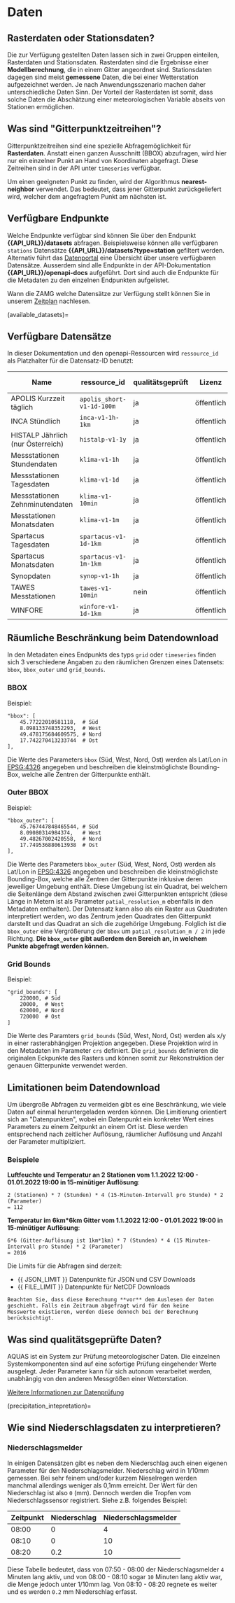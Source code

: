 # Daten

## Rasterdaten oder Stationsdaten?

Die zur Verfügung gestellten Daten lassen sich in zwei Gruppen einteilen, Rasterdaten und Stationsdaten. Rasterdaten
sind die Ergebnisse einer **Modellberechnung**, die in einem Gitter angeordnet sind. Stationsdaten dagegen sind meist
**gemessene** Daten, die bei einer Wetterstation aufgezeichnet werden. Je nach Anwendungsszenario machen daher
unterschiedliche Daten Sinn. Der Vorteil der Rasterdaten ist somit, dass solche Daten die Abschätzung einer
meteorologischen Variable abseits von Stationen ermöglichen.

## Was sind "Gitterpunktzeitreihen"?

Gitterpunktzeitreihen sind eine spezielle Abfragemöglichkeit für **Rasterdaten**. Anstatt einen ganzen Ausschnitt (BBOX)
abzufragen, wird hier nur ein einzelner Punkt an Hand von Koordinaten abgefragt. Diese Zeitreihen sind in der API unter
`timeseries` verfügbar.

Um einen geeigneten Punkt zu finden, wird der Algorithmus **nearest-neighbor** verwendet. Das bedeutet, dass jener
Gitterpunkt zurückgeliefert wird, welcher dem angefragtem Punkt am nächsten ist.

## Verfügbare Endpunkte

Welche Endpunkte verfügbar sind können Sie über den Endpunkt **{{API_URL}}/datasets** abfragen. Beispielsweise können
alle verfügbaren `stations` Datensätze **{{API_URL}}/datasets?type=station** gefiltert werden. Alternativ führt das
[Datenportal](https://data.hub.zamg.ac.at/dataset) eine Übersicht über unsere verfügbaren Datensätze. Ausserdem sind
alle Endpunkte in der API-Dokumentation **{{API_URL}}/openapi-docs** aufgeführt. Dort sind auch die Endpunkte für die
Metadaten zu den einzelnen Endpunkten aufgelistet.

Wann die ZAMG welche Datensätze zur Verfügung stellt können Sie in unserem [Zeitplan](https://data.hub.zamg.ac.at/about)
nachlesen.

(available_datasets)=

## Verfügbare Datensätze

In dieser Dokumentation und den openapi-Ressourcen wird `ressource_id` als Platzhalter für die Datensatz-ID benutzt:

| Name                              | ressource_id              | qualitätsgeprüft | Lizenz     | Datenportal-Link                                                    |
| --------------------------------- | ------------------------- | ---------------- | ---------- | ------------------------------------------------------------------- |
| APOLIS Kurzzeit täglich           | `apolis_short-v1-1d-100m` | ja               | öffentlich | [link](https://data.hub.zamg.ac.at/dataset/apolis_short-v1-1d-100m) |
| INCA Stündlich                    | `inca-v1-1h-1km`          | ja               | öffentlich | [link](https://data.hub.zamg.ac.at/dataset/inca-v1-1h-1km)          |
| HISTALP Jährlich (nur Österreich) | `histalp-v1-1y`           | ja               | öffentlich | nur via API                                                         |
| Messstationen Stundendaten        | `klima-v1-1h`             | ja               | öffentlich | [link](https://data.hub.zamg.ac.at/dataset/klima-v1-1h)             |
| Messstationen Tagesdaten          | `klima-v1-1d`             | ja               | öffentlich | [link](https://data.hub.zamg.ac.at/dataset/klima-v1-1d)             |
| Messstationen Zehnminutendaten    | `klima-v1-10min`          | ja               | öffentlich | [link](https://data.hub.zamg.ac.at/dataset/klima-v1-10min)          |
| Messtationen Monatsdaten          | `klima-v1-1m`             | ja               | öffentlich | [link](https://data.hub.zamg.ac.at/dataset/klima-v1-1m)             |
| Spartacus Tagesdaten              | `spartacus-v1-1d-1km`     | ja               | öffentlich | [link](https://data.hub.zamg.ac.at/dataset/spartacus-v1-1d-1km)     |
| Spartacus Monatsdaten             | `spartacus-v1-1m-1km`     | ja               | öffentlich | [link](https://data.hub.zamg.ac.at/dataset/spartacus-v1-1m-1km)     |
| Synopdaten                        | `synop-v1-1h`             | ja               | öffentlich | [link](https://data.hub.zamg.ac.at/dataset/synop-v1-1h)             |
| TAWES Messtationen                | `tawes-v1-10min`          | nein             | öffentlich | nur via API                                                         |
| WINFORE                           | `winfore-v1-1d-1km`       | ja               | öffentlich | [link](https://data.hub.zamg.ac.at/dataset/winfore-v1-1d-1km)       |

## Räumliche Beschränkung beim Datendownload

In den Metadaten eines Endpunkts des typs `grid` oder `timeseries` finden sich 3 verschiedene Angaben zu den räumlichen
Grenzen eines Datensets: `bbox`, `bbox_outer` und `grid_bounds`.

### BBOX

Beispiel:

```
"bbox": [
    45.77222010581118,  # Süd
    8.098133748352293,  # West
    49.478175684609575, # Nord
    17.742270413233744  # Ost
],
```

Die Werte des Parameters `bbox` (Süd, West, Nord, Ost) werden als Lat/Lon in [EPSG:4326](https://epsg.io/4326) angegeben
und beschreiben die kleinstmöglichste Bounding-Box, welche alle Zentren der Gitterpunkte enthält.

### Outer BBOX

Beispiel:

```
"bbox_outer": [
    45.767447848465544, # Süd
    8.09080314984374,   # West
    49.48267002420558,  # Nord
    17.749536880613938  # Ost
],
```

Die Werte des Parameters `bbox_outer` (Süd, West, Nord, Ost) werden als Lat/Lon in [EPSG:4326](https://epsg.io/4326)
angegeben und beschreiben die kleinstmöglichste Bounding-Box, welche alle Zentren der Gitterpunkte inklusive deren
jeweiliger Umgebung enthält. Diese Umgebung ist ein Quadrat, bei welchem die Seitenlänge dem Abstand zwischen zwei
Gitterpunkten entspricht (diese Länge in Metern ist als Parameter `patial_resolution_m` ebenfalls in den Metadaten
enthalten). Der Datensatz kann also als ein Raster aus Quadraten interpretiert werden, wo das Zentrum jeden Quadrates
den Gitterpunkt darstellt und das Quadrat an sich die zugehörige Umgebung. Folglich ist die `bbox_outer` eine
Vergrößerung der `bbox` um `patial_resolution_m / 2` in jede Richtung. **Die `bbox_outer` gibt außerdem den Bereich an,
in welchem Punkte abgefragt werden können.**

### Grid Bounds

Beispiel:

```
"grid_bounds": [
    220000, # Süd
    20000,  # West
    620000, # Nord
    720000  # Ost
]
```

Die Werte des Paramters `grid_bounds` (Süd, West, Nord, Ost) werden als x/y in einer rasterabhängigen Projektion
angegeben. Diese Projektion wird in den Metadaten im Parameter `crs` definiert. Die `grid_bounds` definieren die
originalen Eckpunkte des Rasters und können somit zur Rekonstruktion der genauen Gitterpunkte verwendet werden.

## Limitationen beim Datendownload

Um übergroße Abfragen zu vermeiden gibt es eine Beschränkung, wie viele Daten auf einmal heruntergeladen werden können.
Die Limitierung orientiert sich an "Datenpunkten", wobei ein Datenpunkt ein konkreter Wert eines Parameters zu einem
Zeitpunkt an einem Ort ist. Diese werden entsprechend nach zeitlicher Auflösung, räumlicher Auflösung und Anzahl der
Parameter multipliziert.

### Beispiele

**Luftfeuchte und Temperatur an 2 Stationen vom 1.1.2022 12:00 - 01.01.2022 19:00 in 15-minütiger Auflösung**:

```
2 (Stationen) * 7 (Stunden) * 4 (15-Minuten-Intervall pro Stunde) * 2 (Parameter)
= 112
```

**Temperatur im 6km\*6km Gitter vom 1.1.2022 12:00 - 01.01.2022 19:00 in 15-minütiger Auflösung**:

```
6*6 (Gitter-Auflösung ist 1km*1km) * 7 (Stunden) * 4 (15 Minuten-Intervall pro Stunde) * 2 (Parameter)
= 2016
```

Die Limits für die Abfragen sind derzeit:

- {{ JSON_LIMIT }} Datenpunkte für JSON und CSV Downloads
- {{ FILE_LIMIT }} Datenpunkte für NetCDF Downloads

```{warning}
Beachten Sie, dass diese Berechnung **vor** dem Auslesen der Daten geschieht. Falls ein Zeitraum abgefragt wird für den keine
Messwerte existieren, werden diese dennoch bei der Berechnung berücksichtigt.
```

## Was sind qualitätsgeprüfte Daten?

AQUAS ist ein System zur Prüfung meteorologischer Daten. Die einzelnen Systemkomponenten sind auf eine sofortige Prüfung
eingehender Werte ausgelegt. Jeder Parameter kann für sich autonom verarbeitet werden, unabhängig von den anderen
Messgrößen einer Wetterstation.

[Weitere Informationen zur Datenprüfung](https://www.zamg.ac.at/cms/de/klima/messnetze/datenpruefung)

(precipitation_intepretation)=

## Wie sind Niederschlagsdaten zu interpretieren?

### Niederschlagsmelder

In einigen Datensätzen gibt es neben dem Niederschlag auch einen eigenen Parameter für den Niederschlagsmelder.
Niederschlag wird in 1/10mm gemessen. Bei sehr feinem und/oder kurzem Nieselregen werden manchmal allerdings weniger als
0,1mm erreicht. Der Wert für den Niederschlag ist also `0` (mm). Dennoch werden die Tropfen vom Niederschlagssensor
registriert. Siehe z.B. folgendes Beispiel:

| Zeitpunkt | Niederschlag | Niederschlagsmelder |
| --------- | ------------ | ------------------- |
| 08:00     | 0            | 4                   |
| 08:10     | 0            | 10                  |
| 08:20     | 0.2          | 10                  |

Diese Tabelle bedeutet, dass von 07:50 - 08:00 der Niederschlagsmelder `4` Minuten lang aktiv, und von 08:00 - 08:10
sogar `10` Minuten lang aktiv war, die Menge jedoch unter 1/10mm lag. Von 08:10 - 08:20 regnete es weiter und es werden
`0.2` mm Niederschlag erfasst.
